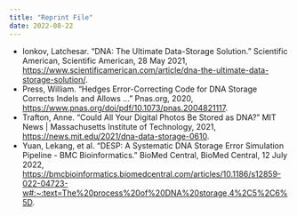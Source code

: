 ```yaml
---
title: "Reprint File"
date: 2022-08-22
---
```

- Ionkov, Latchesar. “DNA: The Ultimate Data-Storage Solution.” Scientific American, Scientific American, 28 May 2021, https://www.scientificamerican.com/article/dna-the-ultimate-data-storage-solution/. 
- Press, William. “Hedges Error-Correcting Code for DNA Storage Corrects Indels and Allows ...” Pnas.org, 2020, https://www.pnas.org/doi/pdf/10.1073/pnas.2004821117. 
- Trafton, Anne. “Could All Your Digital Photos Be Stored as DNA?” MIT News | Massachusetts Institute of Technology, 2021, https://news.mit.edu/2021/dna-data-storage-0610. 
- Yuan, Lekang, et al. “DESP: A Systematic DNA Storage Error Simulation Pipeline - BMC Bioinformatics.” BioMed Central, BioMed Central, 12 July 2022, https://bmcbioinformatics.biomedcentral.com/articles/10.1186/s12859-022-04723-w#:~:text=The%20process%20of%20DNA%20storage,4%2C5%2C6%5D. 